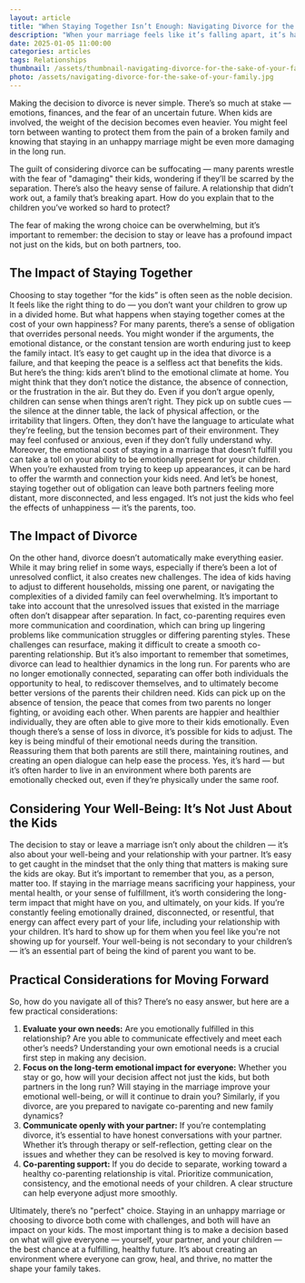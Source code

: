 ```yaml
---
layout: article
title: "When Staying Together Isn’t Enough: Navigating Divorce for the Sake of Your Family"
description: "When your marriage feels like it’s falling apart, it’s hard to know what to do next. You lie awake at night, replaying the same questions: Is staying better for the kids? Will leaving make things worse? How do I even begin to figure this out? If you’ve ever found yourself caught between holding on and letting go, you’re not alone  —many parents wrestle with these same fears and uncertainties."
date: 2025-01-05 11:00:00
categories: articles
tags: Relationships
thumbnail: /assets/thumbnail-navigating-divorce-for-the-sake-of-your-family.jpg
photo: /assets/navigating-divorce-for-the-sake-of-your-family.jpg
---
```

Making the decision to divorce is never simple. There’s so much at stake — emotions, finances, and the fear of an uncertain future. When kids are involved, the weight of the decision becomes even heavier. 
You might feel torn between wanting to protect them from the pain of a broken family and knowing that staying in an unhappy marriage might be even more damaging in the long run.

The guilt of considering divorce can be suffocating — many parents wrestle with the fear of "damaging" their kids, wondering if they’ll be scarred by the separation. There’s also the heavy sense of failure. A relationship that didn’t work out, a family that’s breaking apart. How do you explain that to the children you’ve worked so hard to protect?

The fear of making the wrong choice can be overwhelming, but it’s important to remember: the decision to stay or leave has a profound impact not just on the kids, but on both partners, too.

The Impact of Staying Together
-----
Choosing to stay together “for the kids” is often seen as the noble decision. It feels like the right thing to do — you don’t want your children to grow up in a divided home. But what happens when staying together comes at the cost of your own happiness? 
For many parents, there’s a sense of obligation that overrides personal needs. You might wonder if the arguments, the emotional distance, or the constant tension are worth enduring just to keep the family intact. It’s easy to get caught up in the idea that divorce is a failure, and that keeping the peace is a selfless act that benefits the kids. 
But here’s the thing: kids aren’t blind to the emotional climate at home. You might think that they don’t notice the distance, the absence of connection, or the frustration in the air. But they do. Even if you don’t argue openly, children can sense when things aren’t right. They pick up on subtle cues — the silence at the dinner table, the lack of physical affection, or the irritability that lingers. Often, they don’t have the language to articulate what they’re feeling, but the tension becomes part of their environment. They may feel confused or anxious, even if they don’t fully understand why.
Moreover, the emotional cost of staying in a marriage that doesn’t fulfill you can take a toll on your ability to be emotionally present for your children. When you’re exhausted from trying to keep up appearances, it can be hard to offer the warmth and connection your kids need. And let’s be honest, staying together out of obligation can leave both partners feeling more distant, more disconnected, and less engaged. It’s not just the kids who feel the effects of unhappiness — it’s the parents, too.

The Impact of Divorce
----
On the other hand, divorce doesn’t automatically make everything easier. While it may bring relief in some ways, especially if there’s been a lot of unresolved conflict, it also creates new challenges. The idea of kids having to adjust to different households, missing one parent, or navigating the complexities of a divided family can feel overwhelming. It’s important to take into account that the unresolved issues that existed in the marriage often don’t disappear after separation. In fact, co-parenting requires even more communication and coordination, which can bring up lingering problems like communication struggles or differing parenting styles. These challenges can resurface, making it difficult to create a smooth co-parenting relationship.
But it’s also important to remember that sometimes, divorce can lead to healthier dynamics in the long run. For parents who are no longer emotionally connected, separating can offer both individuals the opportunity to heal, to rediscover themselves, and to ultimately become better versions of the parents their children need. Kids can pick up on the absence of tension, the peace that comes from two parents no longer fighting, or avoiding each other. When parents are happier and healthier individually, they are often able to give more to their kids emotionally.
Even though there’s a sense of loss in divorce, it’s possible for kids to adjust. The key is being mindful of their emotional needs during the transition. Reassuring them that both parents are still there, maintaining routines, and creating an open dialogue can help ease the process. Yes, it’s hard — but it’s often harder to live in an environment where both parents are emotionally checked out, even if they’re physically under the same roof.

Considering Your Well-Being: It’s Not Just About the Kids
----
The decision to stay or leave a marriage isn’t only about the children — it’s also about your well-being and your relationship with your partner. It’s easy to get caught in the mindset that the only thing that matters is making sure the kids are okay. But it’s important to remember that you, as a person, matter too. If staying in the marriage means sacrificing your happiness, your mental health, or your sense of fulfillment, it’s worth considering the long-term impact that might have on you, and ultimately, on your kids.
If you’re constantly feeling emotionally drained, disconnected, or resentful, that energy can affect every part of your life, including your relationship with your children. It’s hard to show up for them when you feel like you're not showing up for yourself. Your well-being is not secondary to your children’s — it’s an essential part of being the kind of parent you want to be.

Practical Considerations for Moving Forward
----
So, how do you navigate all of this? There’s no easy answer, but here are a few practical considerations:
1. **Evaluate your own needs:** Are you emotionally fulfilled in this relationship? Are you able to communicate effectively and meet each other’s needs? Understanding your own emotional needs is a crucial first step in making any decision.
2. **Focus on the long-term emotional impact for everyone:** Whether you stay or go, how will your decision affect not just the kids, but both partners in the long run? Will staying in the marriage improve your emotional well-being, or will it continue to drain you? Similarly, if you divorce, are you prepared to navigate co-parenting and new family dynamics?
3. **Communicate openly with your partner:** If you’re contemplating divorce, it’s essential to have honest conversations with your partner. Whether it’s through therapy or self-reflection, getting clear on the issues and whether they can be resolved is key to moving forward.
4. **Co-parenting support:** If you do decide to separate, working toward a healthy co-parenting relationship is vital. Prioritize communication, consistency, and the emotional needs of your children. A clear structure can help everyone adjust more smoothly.

Ultimately, there’s no "perfect" choice. Staying in an unhappy marriage or choosing to divorce both come with challenges, and both will have an impact on your kids. The most important thing is to make a decision based on what will give everyone — yourself, your partner, and your children — the best chance at a fulfilling, healthy future. It’s about creating an environment where everyone can grow, heal, and thrive, no matter the shape your family takes.
